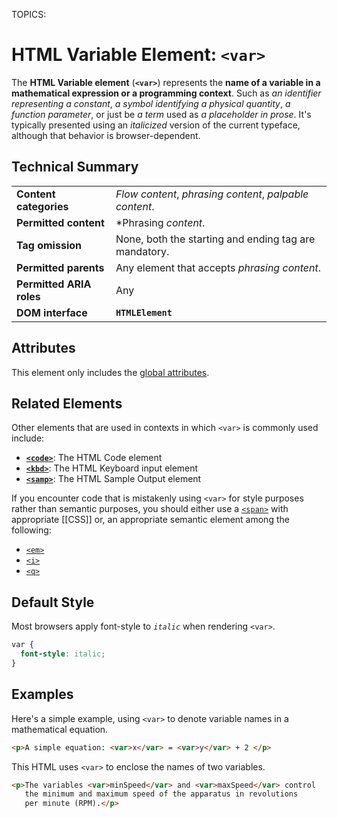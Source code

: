 TOPICS: <var>

# HTML Variable Element: `<var>`

The **HTML Variable element** (**`<var>`**) represents
the **name of a variable in a mathematical expression or a programming context**. Such as *an identifier
representing a constant*, *a symbol identifying a physical quantity*, *a function parameter*, or just
be *a term* used as *a placeholder in prose*. It's typically presented using an *italicized* version of
the current typeface, although that behavior is browser-dependent.

## Technical Summary

|  |  |
| :-- | :-- |
| **Content categories** | *Flow content*, *phrasing content*, *palpable content*.|
| **Permitted content** | *Phrasing *content*.|
| **Tag omission** | None, both the starting and ending tag are mandatory.|
| **Permitted parents** | Any element that accepts *phrasing content*.|
| **Permitted ARIA roles** | Any |
| **DOM interface** | **`HTMLElement`** |

## Attributes

This element only includes the [global attributes](/en/webfrontend/HTML_Global_Attributes).

## Related Elements

Other elements that are used in contexts in which `<var>` is commonly used include:

- **[`<code>`](/en/webfrontend/<code>)**: The HTML Code element
- **[`<kbd>`](/en/webfrontend/<kbd>)**: The HTML Keyboard input element
- **[`<samp>`](/en/webfrontend/<samp>)**: The HTML Sample Output element

If you encounter code that is mistakenly using `<var>` for style purposes rather than semantic
purposes, you should either use a [`<span>`](/en/webfrontend/<span>) with appropriate [[CSS]] or,
an appropriate semantic element among the following:

- [`<em>`](/en/webfrontend/<em>)
- [`<i>`](/en/webfrontend/<i>)
- [`<q>`](/en/webfrontend/<q>)

## Default Style

Most browsers apply font-style to *`italic`* when rendering `<var>`.

```css
var {
  font-style: italic;
}
```

## Examples

Here's a simple example, using `<var>` to denote variable names in a mathematical equation.

```html
<p>A simple equation: <var>x</var> = <var>y</var> + 2 </p>
```

This HTML uses `<var>` to enclose the names of two variables.

```html
<p>The variables <var>minSpeed</var> and <var>maxSpeed</var> control
   the minimum and maximum speed of the apparatus in revolutions
   per minute (RPM).</p>
```
